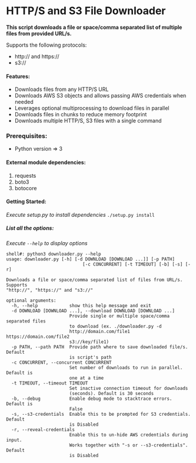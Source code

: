 # HTTP/S and S3 File Downloader

**This script downloads a file or space/comma separated list of multiple files from provided URL/s.**

Supports the following protocols: 
* http:// and https://
* s3://

#### Features:
* Downloads files from any HTTP/S URL
* Downloads AWS S3 objects and allows passing AWS credentials when needed
* Leverages optional multiprocessing to download files in parallel
* Downloads files in chunks to reduce memory footprint
* Downloads multiple HTTP/S, S3 files with a single command

### Prerequisites:
* Python version => 3
#### External module dependencies:
1. requests
2. boto3
3. botocore

#### Getting Started:
*Execute setup.py to install dependencies*
`./setup.py install`


##### List all the options:
*Execute `--help` to display options*

```
shell#: python3 downloader.py --help
usage: downloader.py [-h] [-d DOWNLOAD [DOWNLOAD ...]] [-p PATH]
                             [-c CONCURRENT] [-t TIMEOUT] [-b] [-s] [-r]

Downloads a file or space/comma separated list of files from URL/s. Supports
"http://", "https://" and "s3://"

optional arguments:
  -h, --help            show this help message and exit
  -d DOWNLOAD [DOWNLOAD ...], --download DOWNLOAD [DOWNLOAD ...]
                        Provide single or multiple space/comma separated files
                        to download (ex. ./downloader.py -d
                        http://domain.com/file1 https://domain.com/file2
                        s3://key/file1)
  -p PATH, --path PATH  Provide path where to save downloaded file/s. Default
                        is script's path
  -c CONCURRENT, --concurrent CONCURRENT
                        Set number of downloads to run in parallel. Default is
                        one at a time
  -t TIMEOUT, --timeout TIMEOUT
                        Set inactive connection timeout for downloads
                        (seconds). Default is 30 seconds
  -b, --debug           Enable debug mode to stacktrace errors. Default is
                        False
  -s, --s3-credentials  Enable this to be prompted for S3 credentials. Default
                        is Disabled
  -r, --reveal-credentials
                        Enable this to un-hide AWS credentials during input.
                        Works together with "-s or --s3-credentials". Default
                        is Disabled
```
